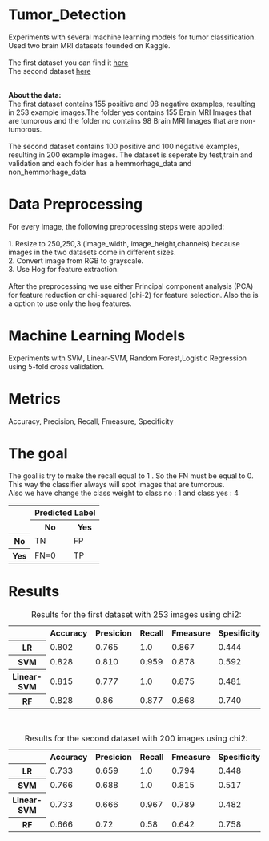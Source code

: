 # Tumor_Detection
Experiments with several machine learning models for tumor classification.
<br>Used two brain MRI datasets founded on Kaggle.
<br>
<br>The first dataset you can find it <a href="https://www.kaggle.com/navoneel/brain-mri-images-for-brain-tumor-detection">here</a>
<br>The second dataset <a href="https://www.kaggle.com/simeondee/brain-tumor-images-dataset">here</a>

<br><b>About the data:</b>
<br>The first dataset contains 155 positive and 98 negative examples, resulting in 253 example images.The folder yes contains 155 Brain MRI Images that are tumorous and the folder no contains 98 Brain MRI Images that are non-tumorous.
<br>
<br>The second dataset contains 100 positive and 100 negative examples, resulting in 200 example images. The dataset is seperate by test,train and validation and each folder has a hemmorhage_data and non_hemmorhage_data 

# Data Preprocessing
For every image, the following preprocessing steps were applied:
<br>
<br>1. Resize to 250,250,3 (image_width, image_height,channels) because images in the two datasets come in different sizes.
<br>2. Convert image from RGB to grayscale.
<br>3. Use Hog for feature extraction.
<br>
<br>After the preprocessing we use either Principal component analysis (PCA) for feature reduction or chi-squared (chi-2) for feature selection. Also the is a option to use only the hog features.

# Machine Learning Models
Experiments with SVM, Linear-SVM, Random Forest,Logistic Regression using  5-fold cross validation. 

# Metrics
Accuracy, Precision, Recall, Fmeasure, Specificity
# The goal
The goal is try to make the recall equal to 1 . So the FN must be equal to 0. This way the classifier always will spot images that are tumorous.<br>Also we have change the class weight to class no : 1 and class yes : 4

<table>
  <col>
  <colgroup span="2"></colgroup>
  <colgroup span="2"></colgroup>
  <tr>
    <td rowspan="2"></td>
    <th colspan="2" scope="colgroup">Predicted Label</th>
  </tr>
  <tr>
    <th scope="col">No</th>
    <th scope="col">Yes</th>
  </tr>
  <tr>
    <th scope="row">No</th>
    <td>TN</td>
    <td>FP</td>
  </tr>
  <tr>
    <th scope="row">Yes</th>
    <td>FN=0</td>
    <td>TP</td>
  </tr>
</table>

# Results
<table>
  <caption>Results for the first dataset with 253 images using chi2:</caption>
  <tr>
    <td></td>
    <th scope="col">Accuracy</th>
    <th scope="col">Presicion</th>
    <th scope="col">Recall</th>
    <th scope="col">Fmeasure</th>
    <th scope="col">Spesificity</th>
  </tr>
  <tr>
    <th scope="row">LR</th>
    <td>0.802</td>
    <td>0.765</td>
    <td>1.0</td>
    <td>0.867</td>
    <td>0.444</td>
  </tr>
  <tr>
    <th scope="row">SVM</th>
    <td>0.828</td>
    <td>0.810</td>
    <td>0.959</td>
    <td>0.878</td>
    <td>0.592</td>
  </tr>
  <tr>
    <th scope="row">Linear-SVM</th>
    <td>0.815</td>
    <td>0.777</td>
    <td>1.0</td>
    <td>0.875</td>
    <td>0.481</td>
  </tr>
   <tr>
    <th scope="row">RF</th>
    <td>0.828</td>
    <td>0.86</td>
    <td>0.877</td>
    <td>0.868</td>
    <td>0.740</td>
  </tr>
  
</table>
<br>
<table>
  <caption>Results for the second dataset with 200 images using chi2:</caption>
  <tr>
    <td></td>
    <th scope="col">Accuracy</th>
    <th scope="col">Presicion</th>
    <th scope="col">Recall</th>
    <th scope="col">Fmeasure</th>
    <th scope="col">Spesificity</th>
  </tr>
  <tr>
    <th scope="row">LR</th>
    <td>0.733</td>
    <td>0.659</td>
    <td>1.0</td>
    <td>0.794</td>
    <td>0.448</td>
  </tr>
  <tr>
    <th scope="row">SVM</th>
    <td>0.766</td>
    <td>0.688</td>
    <td>1.0</td>
    <td>0.815</td>
    <td>0.517</td>
  </tr>
  <tr>
    <th scope="row">Linear-SVM</th>
    <td>0.733</td>
    <td>0.666</td>
    <td>0.967</td>
    <td>0.789</td>
    <td>0.482</td>
  </tr>
   <tr>
    <th scope="row">RF</th>
    <td>0.666</td>
    <td>0.72</td>
    <td>0.58</td>
    <td>0.642</td>
    <td>0.758</td>
  </tr>
  
</table>
